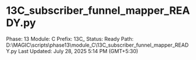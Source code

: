 # 13C_subscriber_funnel_mapper_READY.py

Phase: 13
Module: C
Prefix: 13C_
Status: Ready
Path: D:\MAGIC\scripts\phase13\module_C\13C_subscriber_funnel_mapper_READY.py
Last Updated: July 28, 2025 5:14 PM (GMT+5:30)